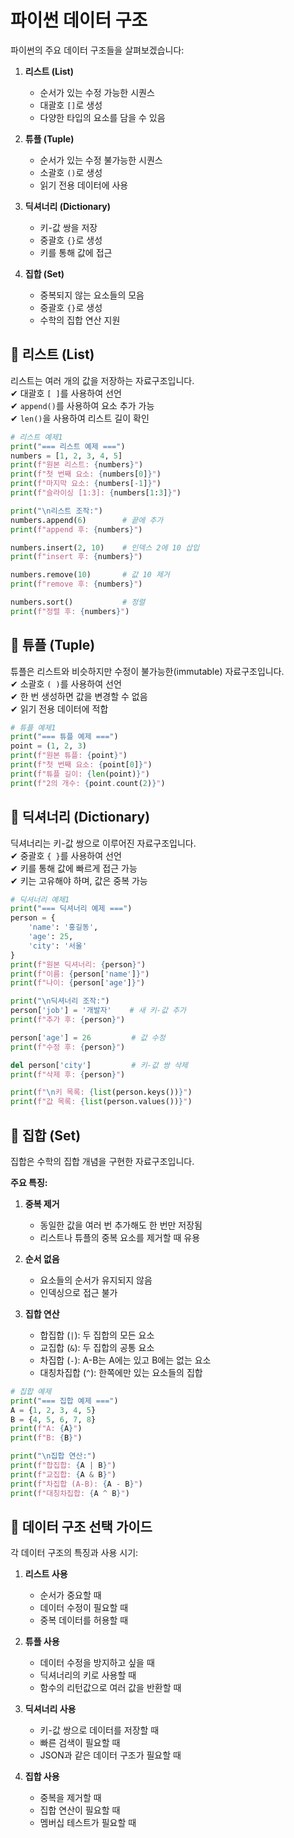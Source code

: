 # 파이썬 데이터 구조

파이썬의 주요 데이터 구조들을 살펴보겠습니다:

1. **리스트 (List)**
   - 순서가 있는 수정 가능한 시퀀스
   - 대괄호 `[]`로 생성
   - 다양한 타입의 요소를 담을 수 있음

2. **튜플 (Tuple)**
   - 순서가 있는 수정 불가능한 시퀀스
   - 소괄호 `()`로 생성
   - 읽기 전용 데이터에 사용

3. **딕셔너리 (Dictionary)**
   - 키-값 쌍을 저장
   - 중괄호 `{}`로 생성
   - 키를 통해 값에 접근

4. **집합 (Set)**
   - 중복되지 않는 요소들의 모음
   - 중괄호 `{}`로 생성
   - 수학의 집합 연산 지원

## 📌 리스트 (List)
리스트는 여러 개의 값을 저장하는 자료구조입니다.  
✔ 대괄호 `[ ]`를 사용하여 선언  
✔ `append()`를 사용하여 요소 추가 가능  
✔ `len()`을 사용하여 리스트 길이 확인  

```python
# 리스트 예제1
print("=== 리스트 예제 ===")
numbers = [1, 2, 3, 4, 5]
print(f"원본 리스트: {numbers}")
print(f"첫 번째 요소: {numbers[0]}")
print(f"마지막 요소: {numbers[-1]}")
print(f"슬라이싱 [1:3]: {numbers[1:3]}")

print("\n리스트 조작:")
numbers.append(6)        # 끝에 추가
print(f"append 후: {numbers}")

numbers.insert(2, 10)    # 인덱스 2에 10 삽입
print(f"insert 후: {numbers}")

numbers.remove(10)       # 값 10 제거
print(f"remove 후: {numbers}")

numbers.sort()           # 정렬
print(f"정렬 후: {numbers}")
```

## 📌 튜플 (Tuple)
튜플은 리스트와 비슷하지만 수정이 불가능한(immutable) 자료구조입니다.  
✔ 소괄호 `( )`를 사용하여 선언  
✔ 한 번 생성하면 값을 변경할 수 없음  
✔ 읽기 전용 데이터에 적합

```python
# 튜플 예제1
print("=== 튜플 예제 ===")
point = (1, 2, 3)
print(f"원본 튜플: {point}")
print(f"첫 번째 요소: {point[0]}")
print(f"튜플 길이: {len(point)}")
print(f"2의 개수: {point.count(2)}")
```

## 📌 딕셔너리 (Dictionary)
딕셔너리는 키-값 쌍으로 이루어진 자료구조입니다.  
✔ 중괄호 `{ }`를 사용하여 선언  
✔ 키를 통해 값에 빠르게 접근 가능  
✔ 키는 고유해야 하며, 값은 중복 가능

```python
# 딕셔너리 예제1
print("=== 딕셔너리 예제 ===")
person = {
    'name': '홍길동',
    'age': 25,
    'city': '서울'
}
print(f"원본 딕셔너리: {person}")
print(f"이름: {person['name']}")
print(f"나이: {person['age']}")

print("\n딕셔너리 조작:")
person['job'] = '개발자'    # 새 키-값 추가
print(f"추가 후: {person}")

person['age'] = 26         # 값 수정
print(f"수정 후: {person}")

del person['city']         # 키-값 쌍 삭제
print(f"삭제 후: {person}")

print(f"\n키 목록: {list(person.keys())}")
print(f"값 목록: {list(person.values())}")
```

## 📌 집합 (Set)
집합은 수학의 집합 개념을 구현한 자료구조입니다.

**주요 특징:**
1. **중복 제거**
   - 동일한 값을 여러 번 추가해도 한 번만 저장됨
   - 리스트나 튜플의 중복 요소를 제거할 때 유용

2. **순서 없음**
   - 요소들의 순서가 유지되지 않음
   - 인덱싱으로 접근 불가

3. **집합 연산**
   - 합집합 (`|`): 두 집합의 모든 요소
   - 교집합 (`&`): 두 집합의 공통 요소
   - 차집합 (`-`): A-B는 A에는 있고 B에는 없는 요소
   - 대칭차집합 (`^`): 한쪽에만 있는 요소들의 집합

```python
# 집합 예제
print("=== 집합 예제 ===")
A = {1, 2, 3, 4, 5}
B = {4, 5, 6, 7, 8}
print(f"A: {A}")
print(f"B: {B}")

print("\n집합 연산:")
print(f"합집합: {A | B}")
print(f"교집합: {A & B}")
print(f"차집합 (A-B): {A - B}")
print(f"대칭차집합: {A ^ B}")
```

## 📌 데이터 구조 선택 가이드
각 데이터 구조의 특징과 사용 시기:

1. **리스트 사용**
   - 순서가 중요할 때
   - 데이터 수정이 필요할 때
   - 중복 데이터를 허용할 때

2. **튜플 사용**
   - 데이터 수정을 방지하고 싶을 때
   - 딕셔너리의 키로 사용할 때
   - 함수의 리턴값으로 여러 값을 반환할 때

3. **딕셔너리 사용**
   - 키-값 쌍으로 데이터를 저장할 때
   - 빠른 검색이 필요할 때
   - JSON과 같은 데이터 구조가 필요할 때

4. **집합 사용**
   - 중복을 제거할 때
   - 집합 연산이 필요할 때
   - 멤버십 테스트가 필요할 때 